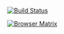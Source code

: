 [![Build Status](https://saucelabs.com/buildstatus/parora?auth=HMAC_TOKEN)](https://saucelabs.com/u/parora?auth=HMAC_TOKEN)

[![Browser Matrix](https://saucelabs.com/open_sauce/build_matrix/parora.svg?auth=HMAC_TOKEN)](https://saucelabs.com/u/parora?auth=HMAC_TOKEN)

